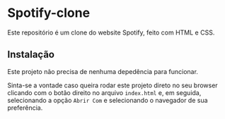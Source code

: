 # Spotify-clone

Este repositório é um clone do website Spotify, feito com HTML e CSS.

## Instalação
Este projeto não precisa de nenhuma depedência para funcionar.

Sinta-se a vontade caso queira rodar este projeto direto no seu browser clicando com o botão direito no arquivo `index.html` e, em seguida, selecionando a opção `Abrir Com` e selecionando o navegador de sua preferência.
